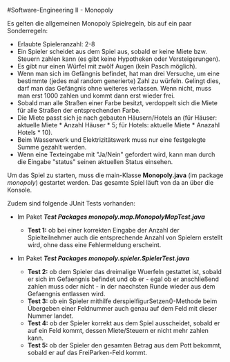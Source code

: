 #Software-Engineering II - Monopoly

Es gelten die allgemeinen Monopoly Spielregeln, bis auf ein paar Sonderregeln:
- Erlaubte Spieleranzahl: 2-8
- Ein Spieler scheidet aus dem Spiel aus, sobald er keine Miete bzw. Steuern zahlen kann (es gibt keine Hypotheken oder Versteigerungen).
- Es gibt nur einen Würfel mit zwölf Augen (kein Pasch möglich).
- Wenn man sich im Gefängnis befindet, hat man drei Versuche, um eine bestimmte (jedes mal random generierte) Zahl zu würfeln. Gelingt dies, darf man das Gefängnis ohne weiteres verlassen. Wenn nicht, muss man erst 1000 zahlen und kommt dann erst wieder frei.
- Sobald man alle Straßen einer Farbe besitzt, verdoppelt sich die Miete für alle Straßen der entsprechenden Farbe.
- Die Miete passt sich je nach gebauten Häusern/Hotels an (für Häuser: aktuelle Miete * Anzahl Häuser * 5; für Hotels: aktuelle Miete * Anazahl Hotels * 10).
- Beim Wasserwerk und Elektrizitätswerk muss nur eine festgelegte Summe gezahlt werden.
- Wenn eine Texteingabe mit "Ja/Nein" gefordert wird, kann man durch die Eingabe "status" seinen aktuellen Status einsehen.

Um das Spiel zu starten, muss die main-Klasse **Monopoly.java** (im package *monopoly*) gestartet werden.
Das gesamte Spiel läuft von da an über die Konsole.


Zudem sind folgende JUnit Tests vorhanden:
- Im Paket **_Test Packages monopoly.map.MonopolyMapTest.java_**
    - **Test 1:** ob bei einer korrekten Eingabe der Anzahl der Spielteilnehmer auch die entsprechende Anzahl von Spielern erstellt wird, ohne dass eine Fehlermeldung erscheint.
    
- Im Paket **_Test Packages monopoly.spieler.SpielerTest.java_**
  - **Test 2:** ob dem Spieler das dreimalige Wuerfeln gestattet ist, sobald er sich im Gefaengnis befindet und ob er - egal ob er anschließend zahlen muss oder nicht - in der naechsten Runde wieder aus dem Gefaengnis entlassen wird.
  - **Test 3:** ob ein Spieler mithilfe derspielfigurSetzen()-Methode beim Übergeben einer Feldnummer auch genau auf dem Feld mit dieser Nummer landet.
  - **Test 4:** ob der Spieler korrekt aus dem Spiel ausscheidet, sobald er auf ein Feld kommt, dessen Miete/Steuern er nicht mehr zahlen kann.
  - **Test 5:** ob der Spieler den gesamten Betrag aus dem Pott bekommt, sobald er auf das FreiParken-Feld kommt.
